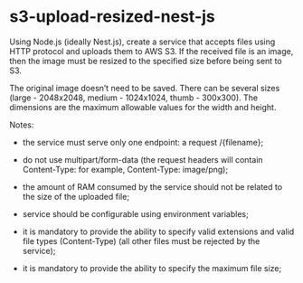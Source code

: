 # s3-upload-resized-nest-js
Using Node.js (ideally Nest.js), create a service that accepts files using HTTP protocol and uploads them to AWS S3. If the received file is an image, then the image must be resized to the specified size before being sent to S3.   

The original image doesn’t need to be saved. There can be several sizes (large - 2048x2048, medium - 1024x1024, thumb - 300x300). The dimensions are the maximum allowable values for the width and height.

Notes:

- the service must serve only one endpoint: a request /{filename}; 

- do not use multipart/form-data (the request headers will contain Content-Type: for example, Content-Type: image/png); 

- the amount of RAM consumed by the service should not be related to the size of the uploaded file; 

- service should be configurable using environment variables; 

- it is mandatory to provide the ability to specify valid extensions and valid file types (Content-Type) (all other files must be rejected by the service); 

- it is mandatory to provide the ability to specify the maximum file size;
